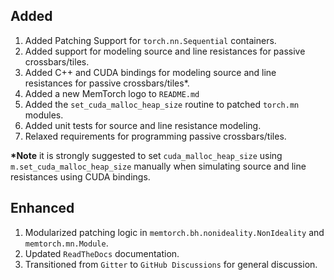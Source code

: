 ## Added

1. Added Patching Support for `torch.nn.Sequential` containers.
2. Added support for modeling source and line resistances for passive crossbars/tiles.
3. Added C++ and CUDA bindings for modeling source and line resistances for passive crossbars/tiles\*.
4. Added a new MemTorch logo to `README.md`
5. Added the `set_cuda_malloc_heap_size` routine to patched `torch.mn` modules.
6. Added unit tests for source and line resistance modeling.
7. Relaxed requirements for programming passive crossbars/tiles.

**\*Note** it is strongly suggested to set `cuda_malloc_heap_size` using `m.set_cuda_malloc_heap_size` manually when simulating source and line resistances using CUDA bindings.

## Enhanced

1. Modularized patching logic in `memtorch.bh.nonideality.NonIdeality` and `memtorch.mn.Module`.
2. Updated `ReadTheDocs` documentation.
3. Transitioned from `Gitter` to `GitHub Discussions` for general discussion.
